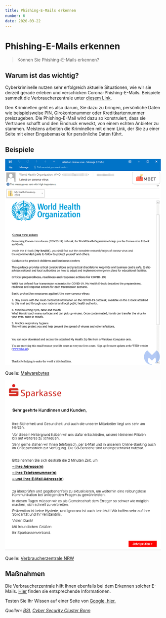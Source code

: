 ```yaml
---
title: Phishing-E-Mails erkennen 
number: 6
date: 2020-03-22
---
```


# Phishing-E-Mails erkennen 

> Können Sie Phishing-E-Mails erkennen?

## Warum ist das wichtig? 
Cyberkriminelle nutzen sehr erfolgreich aktuelle Situationen, wie wir sie derzeit gerade erleben und verschicken Corona-Phishing-E-Mails. Beispiele 
sammelt die Verbraucherzentrale unter <a href="https://www.verbraucherzentrale.nrw/aktuelle-meldungen/digitale-welt/achtung-phishing-wie-betrueger-die-coronakrise-in-emails-nutzen-45714" target="_blank">diesem Link</a>.

Den Kriminellen geht es also darum, Sie dazu zu bringen, persönliche Daten wie beispielsweise PIN, Girokontonummer oder Kreditkartennummer preiszugeben. Die Phishing-E-Mail wird dazu so konstruiert, dass sie Vertrauen schafft und den Eindruck erweckt, von einem echten Anbieter zu stammen. Meistens arbeiten die Kriminellen mit einem Link, der Sie zu einer Seite mit einer Eingabemaske für persönliche Daten führt.

## Beispiele

![Phising E-Mail Corona WHO](./Malwarebytes_WHO_Phisings-Campaign-b67350274a5bd18e.png)

Quelle: <a href="https://blog.malwarebytes.com/scams/2020/03/coronavirus-scams-found-and-explained/" target="_blank">Malwarebytes</a>

![Phising E-Mail Sparkasse](./phising_sparkasse.png)

Quelle: <a href="https://www.verbraucherzentrale.nrw/aktuelle-meldungen/digitale-welt/achtung-phishing-wie-betrueger-die-coronakrise-in-emails-nutzen-45714" target="_blank">Verbraucherzentrale NRW</a>

## Maßnahmen 
Die Verbraucherzentrale hilft Ihnen ebenfalls bei dem Erkennen solcher E-Mails. <a href="https://www.verbraucherzentrale.de/sites/default/files/2018-11/Phishing_und_trojanische_Pferde_Angriffe_auf_den_eigenen_PC_erkennen_und_abwehren.pdf" target="_blank">Hier</a> finden sie entsprechende Informationen. 

Testen Sie Ihr Wissen auf einer Seite von <a href="https://phishingquiz.withgoogle.com" target="_blank"> Google, hier. </a>

*Quellen: <a href="https://www.bsi.bund.de/SharedDocs/Downloads/DE/BSI/Cyber-Sicherheit/Themen/empfehlung_home_office.html" target="_blank">BSI</a>, <a href="https://cyber-security-cluster.eu/de/aktuelles/sicher-home-office.html" target="_blank">Cyber Security Cluster Bonn</a>*
